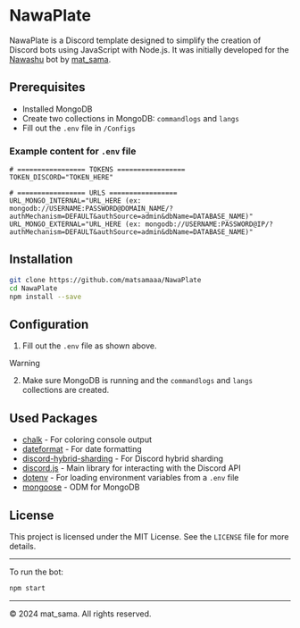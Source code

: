 # NawaPlate

NawaPlate is a Discord template designed to simplify the creation of Discord bots using JavaScript with Node.js. It was initially developed for the [Nawashu](https://nawashu.xyz/) bot by [mat_sama](https://github.com/matsamaaa).

## Prerequisites

- Installed MongoDB
- Create two collections in MongoDB: `commandlogs` and `langs`
- Fill out the `.env` file in `/Configs`

### Example content for `.env` file

```env
# ================= TOKENS =================
TOKEN_DISCORD="TOKEN_HERE"

# ================= URLS =================
URL_MONGO_INTERNAL="URL_HERE (ex: mongodb://USERNAME:PASSWORD@DOMAIN_NAME/?authMechanism=DEFAULT&authSource=admin&dbName=DATABASE_NAME)"
URL_MONGO_EXTERNAL="URL_HERE (ex: mongodb://USERNAME:PASSWORD@IP/?authMechanism=DEFAULT&authSource=admin&dbName=DATABASE_NAME)"
```

## Installation

```bash
git clone https://github.com/matsamaaa/NawaPlate
cd NawaPlate
npm install --save
```

## Configuration

1. Fill out the `.env` file as shown above.
> [!WARNING]
> 2. Make sure MongoDB is running and the `commandlogs` and `langs` collections are created.

## Used Packages

- [chalk](https://www.npmjs.com/package/chalk) - For coloring console output
- [dateformat](https://www.npmjs.com/package/dateformat) - For date formatting
- [discord-hybrid-sharding](https://www.npmjs.com/package/discord-hybrid-sharding) - For Discord hybrid sharding
- [discord.js](https://www.npmjs.com/package/discord.js) - Main library for interacting with the Discord API
- [dotenv](https://www.npmjs.com/package/dotenv) - For loading environment variables from a `.env` file
- [mongoose](https://www.npmjs.com/package/mongoose) - ODM for MongoDB

## License

This project is licensed under the MIT License. See the `LICENSE` file for more details.

---

To run the bot:

```bash
npm start
```

---

© 2024 mat_sama. All rights reserved.

